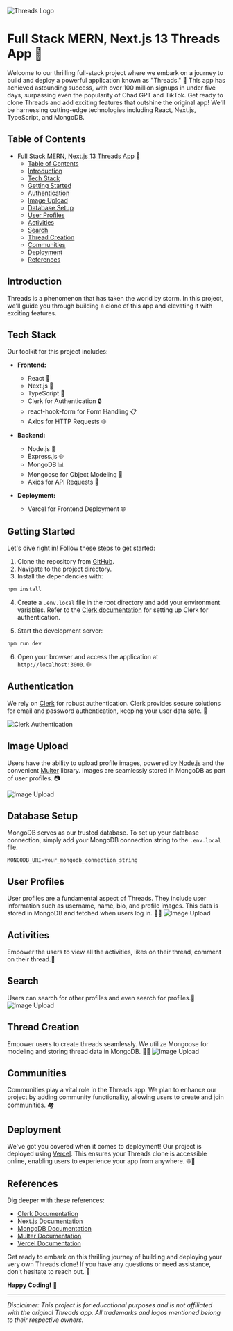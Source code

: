 ![Threads Logo](readme-img/home.png)

# Full Stack MERN, Next.js 13 Threads App 🚀

Welcome to our thrilling full-stack project where we embark on a journey to build and deploy a powerful application known as "Threads." 🧵 This app has achieved astounding success, with over 100 million signups in under five days, surpassing even the popularity of Chad GPT and TikTok. Get ready to clone Threads and add exciting features that outshine the original app! We'll be harnessing cutting-edge technologies including React, Next.js, TypeScript, and MongoDB.


## Table of Contents
- [Full Stack MERN, Next.js 13 Threads App 🚀](#full-stack-mern-nextjs-13-threads-app-)
  - [Table of Contents](#table-of-contents)
  - [Introduction](#introduction)
  - [Tech Stack](#tech-stack)
  - [Getting Started](#getting-started)
  - [Authentication](#authentication)
  - [Image Upload](#image-upload)
  - [Database Setup](#database-setup)
  - [User Profiles](#user-profiles)
  - [Activities](#activities)
  - [Search](#search)
  - [Thread Creation](#thread-creation)
  - [Communities](#communities)
  - [Deployment](#deployment)
  - [References](#references)

## Introduction

Threads is a phenomenon that has taken the world by storm. In this project, we'll guide you through building a clone of this app and elevating it with exciting features.

## Tech Stack

Our toolkit for this project includes:

- **Frontend:**
  - React 🌟
  - Next.js 🚀
  - TypeScript 📝
  - Clerk for Authentication 🔒
  - react-hook-form for Form Handling 📋
  - Axios for HTTP Requests 🌐

- **Backend:**
  - Node.js 🚅
  - Express.js 🌐
  - MongoDB 📊
  - Mongoose for Object Modeling 🧱
  - Axios for API Requests 🚀

- **Deployment:**
  - Vercel for Frontend Deployment 🌐

## Getting Started

Let's dive right in! Follow these steps to get started:

1. Clone the repository from [GitHub](https://github.com/yourusername/threads-clone).
2. Navigate to the project directory.
3. Install the dependencies with:

```bash
npm install
```

4. Create a `.env.local` file in the root directory and add your environment variables. Refer to the [Clerk documentation](https://docs.clerk.dev/getting-started) for setting up Clerk for authentication.

5. Start the development server:

```bash
npm run dev
```

6. Open your browser and access the application at `http://localhost:3000`. 🌐

## Authentication

We rely on [Clerk](https://clerk.dev/) for robust authentication. Clerk provides secure solutions for email and password authentication, keeping your user data safe. 🔐

![Clerk Authentication](readme-img/auth.png)

## Image Upload

Users have the ability to upload profile images, powered by [Node.js](https://nodejs.org/) and the convenient [Multer](https://www.npmjs.com/package/multer) library. Images are seamlessly stored in MongoDB as part of user profiles. 📷

![Image Upload](readme-img/community.png)

## Database Setup

MongoDB serves as our trusted database. To set up your database connection, simply add your MongoDB connection string to the `.env.local` file.

```env
MONGODB_URI=your_mongodb_connection_string
```

## User Profiles

User profiles are a fundamental aspect of Threads. They include user information such as username, name, bio, and profile images. This data is stored in MongoDB and fetched when users log in. 🧑📌
![Image Upload](readme-img/profile.png)

## Activities

Empower the users to view all the activities, likes on their thread, comment on their thread.🔔

## Search

Users can search for other profiles and even search for profiles.🔔
![Image Upload](readme-img/search.png)

## Thread Creation

Empower users to create threads seamlessly. We utilize Mongoose for modeling and storing thread data in MongoDB. 🧵📝
![Image Upload](readme-img/create%20thread.png)

## Communities

Communities play a vital role in the Threads app. We plan to enhance our project by adding community functionality, allowing users to create and join communities. 🏘️

## Deployment

We've got you covered when it comes to deployment! Our project is deployed using [Vercel](https://vercel.com/). This ensures your Threads clone is accessible online, enabling users to experience your app from anywhere. 🌐🚀

## References

Dig deeper with these references:

- [Clerk Documentation](https://docs.clerk.dev/)
- [Next.js Documentation](https://nextjs.org/docs)
- [MongoDB Documentation](https://docs.mongodb.com/)
- [Multer Documentation](https://www.npmjs.com/package/multer)
- [Vercel Documentation](https://vercel.com/docs)

Get ready to embark on this thrilling journey of building and deploying your very own Threads clone! If you have any questions or need assistance, don't hesitate to reach out. 🚀

**Happy Coding!** 🚀

---

*Disclaimer: This project is for educational purposes and is not affiliated with the original Threads app. All trademarks and logos mentioned belong to their respective owners.*
